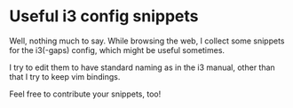 # Useful i3 config snippets

Well, nothing much to say. While browsing the web, I collect some snippets for the i3(-gaps) config, which might be useful sometimes.

I try to edit them to have standard naming as in the i3 manual, other than that I try to keep vim bindings.

Feel free to contribute your snippets, too!
